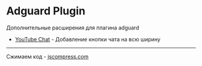 # Adguard Plugin
Дополнительные расширения для плагина adguard

+ [YouTube Chat](youtube_caht.md) - Добавление кнопки чата на всю ширину

----
Сжимаем код - [jscompress.com](https://jscompress.com)
